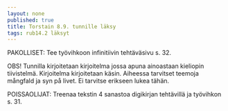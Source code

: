 ```yaml
---
layout: none
published: true
title: Torstain 8.9. tunnille läksy
tags: rub14.2 läksyt
---
```

PAKOLLISET:
Tee työvihkoon infinitiivin tehtäväsivu s. 32.

OBS! Tunnilla kirjoitetaan kirjoitelma jossa apuna ainoastaan kieliopin tiivistelmä. Kirjoitelma kirjoitetaan käsin. Aiheessa tarvitset teemoja mångfald ja syn på livet. Ei tarvitse erikseen lukea tähän.

POISSAOLIJAT:
Treenaa tekstin 4 sanastoa digikirjan tehtävillä ja työvihkon s. 31.
